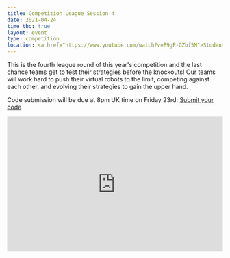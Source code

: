 ```yaml
---
title: Competition League Session 4
date: 2021-04-24
time_tbc: true
layout: event
type: competition
location: <a href="https://www.youtube.com/watch?v=E9gF-GZbf5M">Student Robotics' YouTube Channel</a>
---
```


This is the fourth league round of this year's competition and the last chance teams get to test their strategies before the knockouts! Our teams will work hard to push their virtual robots to the limit, competing against each other, and evolving their strategies to gain the upper hand.

Code submission will be due at 8pm UK time on Friday 23rd: [Submit your code](https://studentrobotics.org/code-submitter/)

<iframe
  width="100%"
  height="315"
  src="https://www.youtube.com/embed/E9gF-GZbf5M"
  frameborder="0"
  allow="accelerometer; autoplay; encrypted-media; gyroscope; picture-in-picture"
  allowfullscreen
></iframe>
